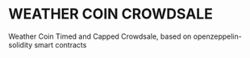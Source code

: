 # WEATHER COIN CROWDSALE

Weather Coin Timed and Capped Crowdsale, based on openzeppelin-solidity smart contracts 